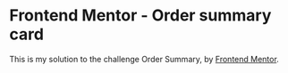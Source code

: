 # Frontend Mentor - Order summary card

This is my solution to the challenge Order Summary, by [Frontend Mentor](https://www.frontendmentor.io/challenges/order-summary-component-QlPmajDUj).
